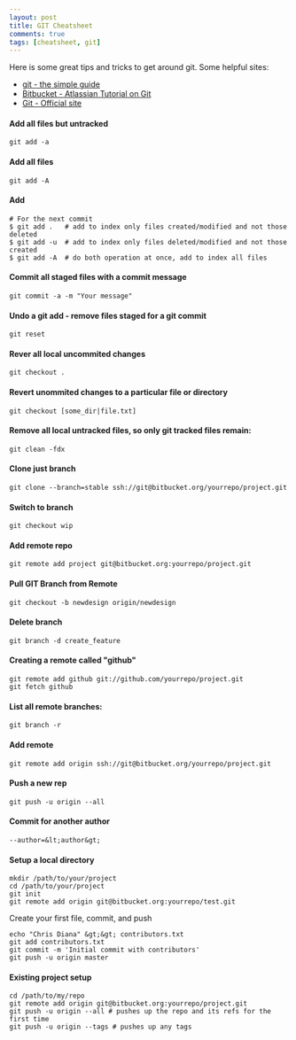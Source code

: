 ```yaml
---
layout: post
title: GIT Cheatsheet
comments: true
tags: [cheatsheet, git]
---
```


Here is some great tips and tricks to get around git.
Some helpful sites:
* [git - the simple guide](http://rogerdudler.github.io/git-guide/)
* [Bitbucket - Atlassian Tutorial on Git](https://www.atlassian.com/git/tutorials/setting-up-a-repository)
* [Git - Official site](http://git-scm.com/book/en/v2/Getting-Started-About-Version-Control)

#### Add all files but untracked

```
git add -a
```

#### Add all files

```
git add -A
```

#### Add

```
# For the next commit
$ git add .   # add to index only files created/modified and not those deleted
$ git add -u  # add to index only files deleted/modified and not those created
$ git add -A  # do both operation at once, add to index all files
```

#### Commit all staged files with a commit message

```
git commit -a -m "Your message"
```

#### Undo a git add - remove files staged for a git commit

```
git reset
```

#### Rever all local uncommited changes
```
git checkout .
```

#### Revert unommited changes to a particular file or directory
```
git checkout [some_dir|file.txt]
```

#### Remove all local untracked files, so only git tracked files remain:
```
git clean -fdx
```

#### Clone just branch

```    
git clone --branch=stable ssh://git@bitbucket.org/yourrepo/project.git
```

#### Switch to branch
```
git checkout wip
```

#### Add remote repo

```    
git remote add project git@bitbucket.org:yourrepo/project.git
```

#### Pull GIT Branch from Remote

```
git checkout -b newdesign origin/newdesign
```

#### Delete branch

```    
git branch -d create_feature
```

#### Creating a remote called "github"

```    
git remote add github git://github.com/yourrepo/project.git
git fetch github
```

#### List all remote branches:

```    
git branch -r
```

#### Add remote

```    
git remote add origin ssh://git@bitbucket.org/yourrepo/project.git
```

#### Push a new rep

```    
git push -u origin --all
```

#### Commit for another author

```    
--author=&lt;author&gt;
```

#### Setup a local directory

``` 
mkdir /path/to/your/project
cd /path/to/your/project
git init
git remote add origin git@bitbucket.org:yourrepo/test.git
```

Create your first file, commit, and push

```    
echo "Chris Diana" &gt;&gt; contributors.txt
git add contributors.txt
git commit -m 'Initial commit with contributors'
git push -u origin master
```

#### Existing project setup

```    
cd /path/to/my/repo
git remote add origin git@bitbucket.org:yourrepo/project.git
git push -u origin --all # pushes up the repo and its refs for the first time
git push -u origin --tags # pushes up any tags
```
